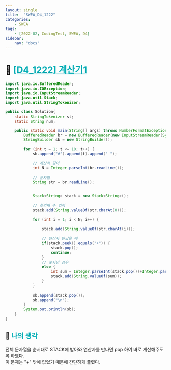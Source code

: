 ```yaml
---
layout: single
title:  "SWEA_D4_1222"
categories: 
    - SWEA
tags: 
    - [2022-02, CodingTest, SWEA, D4]
sidebar:
    nav: "docs"
---
```


# 📁 <b><a style="color:#00adb5" href="https://swexpertacademy.com/main/code/problem/problemDetail.do?contestProbId=AV14mbSaAEwCFAYD" target=_blank>[D4_1222] 계산기1</a></b>

```java
import java.io.BufferedReader;
import java.io.IOException;
import java.io.InputStreamReader;
import java.util.Stack;
import java.util.StringTokenizer;

public class Solution{
	static StringTokenizer st;
	static String num;

	public static void main(String[] args) throws NumberFormatException, IOException {
		BufferedReader br = new BufferedReader(new InputStreamReader(System.in));
		StringBuilder sb = new StringBuilder();

		for (int t = 1; t <= 10; t++) {
			sb.append("#").append(t).append(" ");
			
			// 계산식 길이
			int N = Integer.parseInt(br.readLine());
			
			// 문자열
			String str = br.readLine();
			

			Stack<String> stack = new Stack<String>();

			// 첫번째 수 입력
			stack.add(String.valueOf(str.charAt(0)));
			
			for (int i = 1; i < N; i++) {
				
				stack.add(String.valueOf(str.charAt(i)));
				
				// 연산자 만났을 때
				if(stack.peek().equals("+")) {
					stack.pop();
					continue;
				}
				// 숫자인 경우
				else {
					int sum = Integer.parseInt(stack.pop())+Integer.parseInt(stack.pop());
					stack.add(String.valueOf(sum));
				}
			}
			
			sb.append(stack.pop());
			sb.append("\n");
		}
		System.out.println(sb);
	}
}
```


## 🤔 <b><a style="color:#00adb5">나의 생각</a></b>
전체 문자열을 순서대로 STACK에 받아와 연산자를 만나면 pop 하여 바로 계산해주도록 하였다.<br>
이 문제는 "+" 밖에 없었기 때문에 간단하게 풀렸다.
